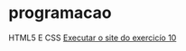 # programacao
 HTML5 E CSS
<a href="https://yashhchauhan.github.io/programacao/2/">Executar o site do exercicío 10</a>